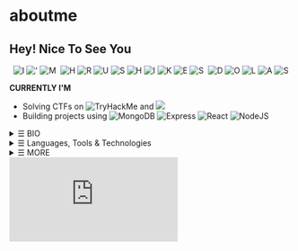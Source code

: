 # aboutme

## Hey! Nice To See You

<div align="center">

<img src="https://img.shields.io/badge/-I-8B0000" alt="I">

 

<img src="https://img.shields.io/badge/-&#x27;-FF8C00" alt="&#x27;">

 

<img src="https://img.shields.io/badge/-M-FFD700" alt="M">

 

<img src="https://img.shields.io/badge/--000000" alt="">

 

<img src="https://img.shields.io/badge/-H-006400" alt="H">

 

<img src="https://img.shields.io/badge/-R-00008B" alt="R">

 

<img src="https://img.shields.io/badge/-U-4B0082" alt="U">

 

<img src="https://img.shields.io/badge/-S-FF1493" alt="S">

 

<img src="https://img.shields.io/badge/-H-00CED1" alt="H">

 

<img src="https://img.shields.io/badge/-I-32CD32" alt="I">

 

<img src="https://img.shields.io/badge/-K-8B4513" alt="K">

 

<img src="https://img.shields.io/badge/-E-008B8B" alt="E">

 

<img src="https://img.shields.io/badge/-S-8B008B" alt="S">

 

<img src="https://img.shields.io/badge/--000000" alt="">

 

<img src="https://img.shields.io/badge/-D-FA8072" alt="D">

 

<img src="https://img.shields.io/badge/-O-FFD700" alt="O">

 

<img src="https://img.shields.io/badge/-L-000080" alt="L">

 

<img src="https://img.shields.io/badge/-A-40E0D0" alt="A">

 

<img src="https://img.shields.io/badge/-S-D3D3D3" alt="S">

</div>

**CURRENTLY I'M**

* Solving CTFs on ![TryHackMe](https://img.shields.io/badge/TryHackMe-red?logo=hack) and ![](https://img.shields.io/badge/HackTheBox-darkgreen)
* Building projects using ![MongoDB](https://img.shields.io/badge/MongoDB-darkgreen?) ![Express](https://img.shields.io/badge/Express-darkorange?) ![React](https://img.shields.io/badge/ReactJS-darkblue?) ![NodeJS](https://img.shields.io/badge/Nodes-darkyellow?)

<details>

<summary>☰ BIO</summary>

* 🔭 I like Web Development and Cybersecurity.
* 🎯 Specifically interested in MERN Stack and Pentesting.
* 🌱 Learning all about ReactJS and Offensive Security.
* 🤝 Looking for:
  * Junior roles in the field of Cybersecurity.
  * Collaboration on Open Source Projects in Web Development.
* ✉️ Ping me about Javascript and NodeJS.
* 🙋‍♂️ Reach out to me via: [![Gmail](https://img.shields.io/badge/-hexadivine@gmail.com-c14438?style=flat-square\&logo=Gmail\&logoColor=white)](mailto:hexadivine@gmail.com) [![LinkedIn](https://img.shields.io/badge/-hrushikeshdolas-0a66c2?style=flat-square\&logo=linkedin\&logoColor=white)](https://www.linkedin.com/in/hrushikeshdolas/)

</details>

<details>

<summary>☰ Languages, Tools &#x26; Technologies</summary>

Programming Languages

[![C](https://img.shields.io/badge/C-00599C.svg?logo=c\&logoColor=white)](https://github.com/search?q=user%3Ahexadivine+language%3Ac) [![C++](https://img.shields.io/badge/C%2B%2B-004482.svg?logo=c%2B%2B\&logoColor=white)](https://github.com/search?q=user%3Ahexadivine+language%3Ac%2B%2B) [![Python](https://img.shields.io/badge/Python-306998.svg?logo=python\&logoColor=white)](https://github.com/search?q=user%3Ahexadivine+language%3Apython) [![JavaScript](https://img.shields.io/badge/JavaScript-F7DF1E.svg?logo=javascript\&logoColor=black)](https://github.com/search?q=user%3Ahexadivine+language%3Ajavascript)

Web Technologies

[![HTML](https://img.shields.io/badge/HTML-E34F26.svg?logo=html5\&logoColor=white)](https://github.com/search?q=user%3Ahexadivine+language%3Ahtml) [![CSS](https://img.shields.io/badge/CSS-1572B6.svg?logo=css3\&logoColor=white)](https://github.com/search?q=user%3Ahexadivine+language%3Acss) [![Tailwind CSS](https://img.shields.io/badge/Tailwind%20CSS-38B2AC.svg?logo=tailwindcss\&logoColor=white)](https://github.com/search?q=user%3Ahexadivine+language%3Atailwindcss)

Tech Stack

[![MongoDB](https://img.shields.io/badge/MongoDB-47A248.svg?logo=mongodb\&logoColor=white)](https://github.com/search?q=user%3Ahexadivine+language%3Amongodb) [![Express](https://img.shields.io/badge/Express-000000.svg?logo=express\&logoColor=white)](https://github.com/search?q=user%3Ahexadivine+language%3Aexpress) [![React](https://img.shields.io/badge/React-61DAFB.svg?logo=react\&logoColor=black)](https://github.com/search?q=user%3Ahexadivine+language%3Areact) [![Node.js](https://img.shields.io/badge/Node.js-339933.svg?logo=node.js\&logoColor=white)](https://github.com/search?q=user%3Ahexadivine+language%3Anode.js)

Database

[![SQL](https://img.shields.io/badge/SQL-003B57.svg?logo=sql\&logoColor=white)](https://github.com/search?q=user%3Ahexadivine+language%3Asql) [![MongoDB](https://img.shields.io/badge/MongoDB-47A248.svg?logo=mongodb\&logoColor=white)](https://github.com/search?q=user%3Ahexadivine+language%3Amongodb)

</details>

<details>

<summary>☰ MORE</summary>

![tryhackme](https://tryhackme-badges.s3.amazonaws.com/hexadivine.png)

</details>

<iframe src="https://tryhackme.com/api/v2/badges/public-profile?userPublicId=531856" style='border:none;'></iframe>